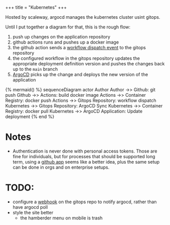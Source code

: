 +++
title = "Kubernetes"
+++

Hosted by scaleway, argocd manages the kubernetes cluster usint gitops.

Until I put together a diagram for that, this is the rough flow:

1. push up changes on the application repository
2. github actions runs and pushes up a docker image
3. the github action sends a [workflow dispatch event](https://docs.github.com/en/rest/actions/workflows?apiVersion=2022-11-28#create-a-workflow-dispatch-event) to the gitops repository
4. the configured workflow in the gitops repository updates the appropriate deployment definition version and pushes the changes back up to the `main` branch
5. [ArgoCD](https://argo-cd.readthedocs.io/en/stable/) picks up the change and deploys the new version of the application

{% mermaid() %}
sequenceDiagram
    actor Author
    Author ->> Github: git push
    Github ->> Actions: build docker image
    Actions ->> Container Registry: docker push
    Actions ->> Gitops Repository: workflow dispatch
    Kubernetes ->> Gitops Repository: ArgoCD Sync
    Kubernetes ->> Container Registry: docker pull
    Kubernetes ->> ArgoCD Application: Update deployment
{% end %}

# Notes
- Authentication is never done with personal access tokens. Those are fine for individuals, but for processes that should be supported long term, using a
  [github app](https://docs.github.com/en/apps) seems like a better idea, plus the same setup can be done in orgs and on enterprise setups.

# TODO:
- configure a [webhook](https://argo-cd.readthedocs.io/en/stable/operator-manual/webhook/) on the gitops repo to notify argocd, rather than have argocd poll
- style the site better
  - the hamberder menu on mobile is trash

